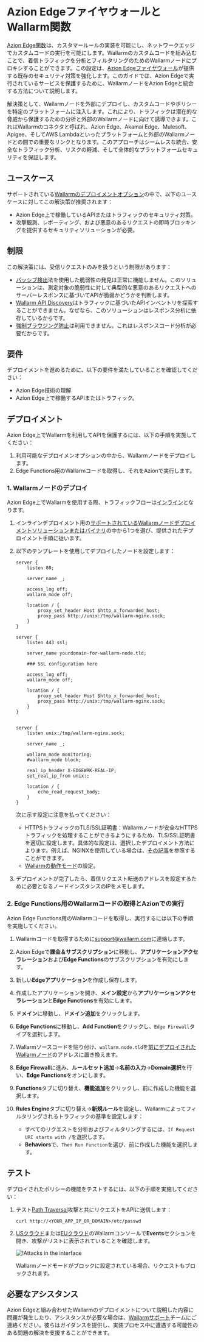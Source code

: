 [ptrav-attack-docs]:                ../../attacks-vulns-list.md#path-traversal
[attacks-in-ui-image]:              ../../images/admin-guides/test-attacks-quickstart-sqli-xss.png

# Azion EdgeファイヤウォールとWallarm関数

[Azion Edge関数](https://www.azion.com/en/products/edge-functions/)は、カスタマールールの実装を可能にし、ネットワークエッジでカスタムコードの実行を可能にします。Wallarmのカスタムコードを組み込むことで、着信トラフィックを分析とフィルタリングのためのWallarmノードにプロキシすることができます。この設定は、[Azion Edgeファイヤウォール](https://www.azion.com/en/products/edge-firewall/)が提供する既存のセキュリティ対策を強化します。このガイドでは、Azion Edgeで実行されているサービスを保護するために、WallarmノードをAzion Edgeと統合する方法について説明します。

解決策として、Wallarmノードを外部にデプロイし、カスタムコードやポリシーを特定のプラットフォームに注入します。これにより、トラフィックは潜在的な脅威から保護するための分析と外部のWallarmノードに向けて誘導できます。これはWallarmのコネクタと呼ばれ、Azion Edge、Akamai Edge、Mulesoft、Apigee、そしてAWS Lambdaといったプラットフォームと外部のWallarmノードとの間での重要なリンクとなります。このアプローチはシームレスな統合、安全なトラフィック分析、リスクの軽減、そして全体的なプラットフォームセキュリティを保証します。

## ユースケース

サポートされている[Wallarmのデプロイメントオプション](../supported-deployment-options.md)の中で、以下のユースケースに対してこの解決策が推奨されます：

* Azion Edge上で稼働しているAPIまたはトラフィックのセキュリティ対策。
* 攻撃観測、レポーティング、および悪意のあるリクエストの即時ブロッキングを提供するセキュリティソリューションが必要。

## 制限

この解決策には、受信リクエストのみを扱うという制限があります：

* [パッシブ検出](../../about-wallarm/detecting-vulnerabilities.md#passive-detection)法を使用した脆弱性の発見は正常に機能しません。このソリューションは、測定対象の脆弱性に対して典型的な悪意のあるリクエストへのサーバーレスポンスに基づいてAPIが脆弱かどうかを判断します。
* [Wallarm API Discovery](../../about-wallarm/api-discovery.md)はトラフィックに基づいたAPIインベントリを探索することができません。なぜなら、このソリューションはレスポンス分析に依存しているからです。
* [強制ブラウジング防止](../../admin-en/configuration-guides/protecting-against-bruteforce.md)は利用できません。これはレスポンスコード分析が必要だからです。

## 要件

デプロイメントを進めるために、以下の要件を満たしていることを確認してください：

* Azion Edge技術の理解
* Azion Edge上で稼働するAPIまたはトラフィック。

## デプロイメント

Azion Edge上でWallarmを利用してAPIを保護するには、以下の手順を実施してください：

1. 利用可能なデプロイメンオプションの中から、Wallarmノードをデプロイします。
1. Edge Functions用のWallarmコードを取得し、それをAzionで実行します。

### 1. Wallarmノードのデプロイ

Azion Edge上でWallarmを使用する際、トラフィックフローは[インライン](../inline/overview.md)となります。

1. インラインデプロイメント用の[サポートされているWallarmノードデプロイメントソリューションまたはバイナリ](../supported-deployment-options.md#in-line)の中から1つを選び、提供されたデプロイメント手順に従います。
1. 以下のテンプレートを使用してデプロイしたノードを設定します：

    ```
    server {
        listen 80;

        server_name _;

        access_log off;
        wallarm_mode off;

        location / {
            proxy_set_header Host $http_x_forwarded_host;
            proxy_pass http://unix:/tmp/wallarm-nginx.sock;
        }
    }

    server {
        listen 443 ssl;

        server_name yourdomain-for-wallarm-node.tld;

        ### SSL configuration here

        access_log off;
        wallarm_mode off;

        location / {
            proxy_set_header Host $http_x_forwarded_host;
            proxy_pass http://unix:/tmp/wallarm-nginx.sock;
        }
    }


    server {
        listen unix:/tmp/wallarm-nginx.sock;
        
        server_name _;
        
        wallarm_mode monitoring;
        #wallarm_mode block;

        real_ip_header X-EDGEWRK-REAL-IP;
        set_real_ip_from unix:;

        location / {
            echo_read_request_body;
        }
    }
    ```

    次に示す設定に注意を払ってください：

    * HTTPSトラフィックのTLS/SSL証明書：Wallarmノードが安全なHTTPSトラフィックを処理することができるようにするため、TLS/SSL証明書を適切に設定します。具体的な設定は、選択したデプロイメント方法によります。例えば、NGINXを使用している場合は、[その記事](https://docs.nginx.com/nginx/admin-guide/security-controls/terminating-ssl-http/)を参照することができます。
    * [Wallarmの動作モード](../../admin-en/configure-wallarm-mode.md)の設定。
1. デプロイメントが完了したら、着信リクエスト転送のアドレスを設定するために必要となるノードインスタンスのIPをメモします。

### 2. Edge Functions用のWallarmコードの取得とAzionでの実行

Azion Edge Functions用のWallarmコードを取得し、実行するには以下の手順を実施してください。

1. Wallarmコードを取得するために[support@wallarm.com](mailto:support@wallarm.com)に連絡します。
1. Azion Edgeで**課金＆サブスクリプション**に移動し、**アプリケーションアクセラレーション**および**Edge Functions**のサブスクリプションを有効にします。
1. 新しい**Edgeアプリケーション**を作成し保存します。
1. 作成したアプリケーションを開き、**メイン設定**から**アプリケーションアクセラレーション**と**Edge Functions**を有効にします。
1. **ドメイン**に移動し、**ドメイン追加**をクリックします。
1. **Edge Functions**に移動し、**Add Function**をクリックし、`Edge Firewall`タイプを選択します。
1. Wallarmソースコードを貼り付け、`wallarm.node.tld`を[前にデプロイされたWallarmノード](#1-wallarm-nodeのデプロイ)のアドレスに置き換えます。
1. **Edge Firewall**に進み、**ルールセット追加**→**名前の入力**→**Domain選択**を行い、**Edge Functions**をオンにします。
1. **Functions**タブに切り替え、**機能追加**をクリックし、前に作成した機能を選択します。
1. **Rules Engine**タブに切り替え→**新規ルール**を設定し、Wallarmによってフィルタリングされるトラフィックの基準を設定します：

    * すべてのリクエストを分析およびフィルタリングするには、`If Request URI starts with /`を選択します。
    * **Behaviors**で、`Then Run Function`を選び、前に作成した機能を選択します。

## テスト

デプロイされたポリシーの機能をテストするには、以下の手順を実施してください：

1. テスト[Path Traversal][ptrav-attack-docs]攻撃と共にリクエストをAPIに送信します：

    ```
    curl http://<YOUR_APP_IP_OR_DOMAIN>/etc/passwd
    ```
1. [USクラウド](https://us1.my.wallarm.com/search)または[EUクラウド](https://my.wallarm.com/search)のWallarmコンソールで**Events**セクションを開き、攻撃がリストに表示されていることを確認します。
    
    ![!Attacks in the interface][attacks-in-ui-image]

    Wallarmノードモードがブロックに設定されている場合、リクエストもブロックされます。

## 必要なアシスタンス

Azion Edgeと組み合わせたWallarmのデプロイメントについて説明した内容に問題が発生したり、アシスタンスが必要な場合は、[Wallarmサポート](mailto:support@wallarm.com)チームにご連絡ください。彼らはガイダンスを提供し、実装プロセス中に遭遇する可能性のある問題の解決を支援することができます。
